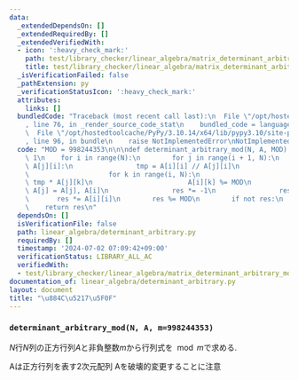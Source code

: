 ```yaml
---
data:
  _extendedDependsOn: []
  _extendedRequiredBy: []
  _extendedVerifiedWith:
  - icon: ':heavy_check_mark:'
    path: test/library_checker/linear_algebra/matrix_determinant_arbitrary_mod.test.py
    title: test/library_checker/linear_algebra/matrix_determinant_arbitrary_mod.test.py
  _isVerificationFailed: false
  _pathExtension: py
  _verificationStatusIcon: ':heavy_check_mark:'
  attributes:
    links: []
  bundledCode: "Traceback (most recent call last):\n  File \"/opt/hostedtoolcache/PyPy/3.10.14/x64/lib/pypy3.10/site-packages/onlinejudge_verify/documentation/build.py\"\
    , line 76, in _render_source_code_stat\n    bundled_code = language.bundle(\n\
    \  File \"/opt/hostedtoolcache/PyPy/3.10.14/x64/lib/pypy3.10/site-packages/onlinejudge_verify/languages/python.py\"\
    , line 96, in bundle\n    raise NotImplementedError\nNotImplementedError\n"
  code: "MOD = 998244353\n\n\ndef determinant_arbitrary_mod(N, A, MOD):\n    res =\
    \ 1\n    for i in range(N):\n        for j in range(i + 1, N):\n            while\
    \ A[j][i]:\n                tmp = A[i][i] // A[j][i]\n                if tmp:\n\
    \                    for k in range(i, N):\n                        A[i][k] -=\
    \ tmp * A[j][k]\n                        A[i][k] %= MOD\n                A[i],\
    \ A[j] = A[j], A[i]\n                res *= -1\n                res %= MOD\n \
    \       res *= A[i][i]\n        res %= MOD\n        if not res:\n            break\n\
    \    return res\n"
  dependsOn: []
  isVerificationFile: false
  path: linear_algebra/determinant_arbitrary.py
  requiredBy: []
  timestamp: '2024-07-02 07:09:42+09:00'
  verificationStatus: LIBRARY_ALL_AC
  verifiedWith:
  - test/library_checker/linear_algebra/matrix_determinant_arbitrary_mod.test.py
documentation_of: linear_algebra/determinant_arbitrary.py
layout: document
title: "\u884C\u5217\u5F0F"
---
```


### `determinant_arbitrary_mod(N, A, m=998244353)`

$N$行$N$列の正方行列$A$と非負整数$m$から行列式を$\mod m$で求める.

Aは正方行列を表す2次元配列
Aを破壊的変更することに注意